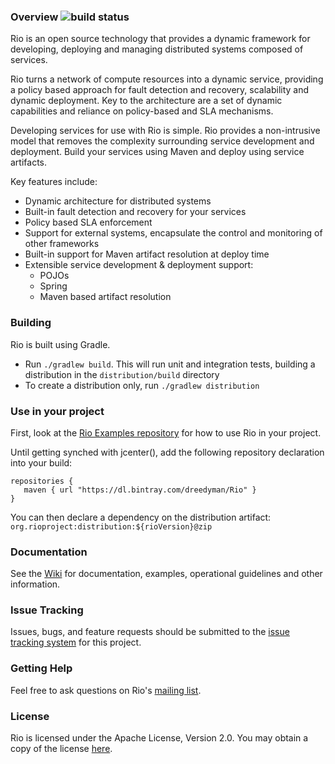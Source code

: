 ### Overview  ![build status](https://travis-ci.org/dreedyman/Rio.svg?branch=develop)
Rio is an open source technology that provides a dynamic framework for developing, deploying and managing distributed systems composed of services.

Rio turns a network of compute resources into a dynamic service, providing a policy based approach for fault detection and recovery, scalability and dynamic deployment. Key to the architecture are a set of dynamic capabilities and reliance on policy-based and SLA mechanisms.

Developing services for use with Rio is simple. Rio provides a non-intrusive model that removes the complexity surrounding service development and deployment. Build your services using Maven and deploy using service artifacts.

Key features include:

* Dynamic architecture for distributed systems
* Built-in fault detection and recovery for your services
* Policy based SLA enforcement
* Support for external systems, encapsulate the control and monitoring of other frameworks
* Built-in support for Maven artifact resolution at deploy time
* Extensible service development & deployment support:
	* POJOs
	* Spring
	* Maven based artifact resolution


### Building
Rio is built using Gradle. 

* Run `./gradlew build`. This will run unit and integration tests, building a distribution in the `distribution/build` directory
*  To create a distribution only, run `./gradlew distribution`

### Use in your project
First, look at the [Rio Examples repository](https://github.com/dreedyman/rio-examples) for how to use Rio in your project.

Until getting synched with jcenter(), add the following repository declaration into your build:  

```
repositories {
   maven { url "https://dl.bintray.com/dreedyman/Rio" }
}
```
You can then declare a dependency on the distribution artifact: ` org.rioproject:distribution:${rioVersion}@zip`

### Documentation
See the [Wiki](https://github.com/dreedyman/Rio/wiki) for documentation, examples, operational guidelines and other information.

### Issue Tracking
Issues, bugs, and feature requests should be submitted to the [issue tracking system](https://github.com/dreedyman/Rio/issues) for this project.

### Getting Help
Feel free to ask questions on Rio's [mailing list](http://groups.google.com/group/rio-users).

### License

Rio is licensed under the Apache License, Version 2.0. You may obtain a copy of the license
[here](http://www.apache.org/licenses/LICENSE-2.0).
